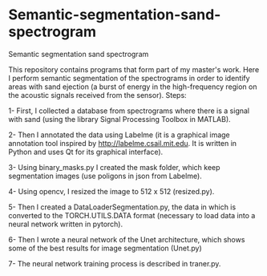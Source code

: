 # Semantic-segmentation-sand-spectrogram
Semantic segmentation sand spectrogram

This repository contains programs that form part of my master's work. Here I perform semantic segmentation of the spectrograms in order to identify areas with sand ejection (a burst of energy in the high-frequency region on the acoustic signals received from the sensor). Steps:

1- First, I collected a database from spectrograms where there is a signal with sand (using the library
Signal Processing Toolbox in MATLAB).

2- Then I annotated the data using Labelme (it is a graphical image annotation tool inspired by http://labelme.csail.mit.edu.
It is written in Python and uses Qt for its graphical interface).

3- Using binary_masks.py I created the mask folder, which keep segmentation images (use poligons in json from Labelme).

4- Using opencv, I resized the image to 512 x 512 (resized.py).

5- Then I created a DataLoaderSegmentation.py, the data in which is converted to the TORCH.UTILS.DATA format (necessary to load data into a neural network written in pytorch).

6- Then I wrote a neural network of the Unet architecture, which shows some of the best results for image segmentation (Unet.py)

7- The neural network training process is described in traner.py.
